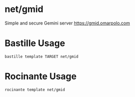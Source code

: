# net/gmid
Simple and secure Gemini server
https://gmid.omarpolo.com

# Bastille Usage
```shell
bastille template TARGET net/gmid
```

# Rocinante Usage
```shell
rocinante template net/gmid
```
